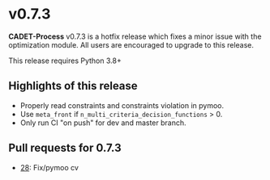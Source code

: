 # v0.7.3

**CADET-Process** v0.7.3 is a hotfix release which fixes a minor issue with the optimization module.
All users are encouraged to upgrade to this release.

This release requires Python 3.8+

## Highlights of this release
- Properly read constraints and constraints violation in pymoo.
- Use `meta_front` if `n_multi_criteria_decision_functions` > 0.
- Only run CI "on push" for dev and master branch.

## Pull requests for 0.7.3
- [28](https://github.com/fau-advanced-separations/CADET-Process/pull/28): Fix/pymoo cv
